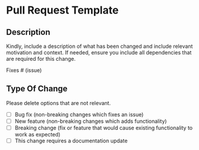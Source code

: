 # Pull Request Template
## Description
Kindly, include a description of what has been changed and include relevant motivation and context. If needed, ensure you include all dependencies that are required for this change.

Fixes # (issue)

## Type Of Change
Please delete options that are not relevant.

- [ ] Bug fix (non-breaking changes which fixes an issue)
- [ ] New feature (non-breaking changes which adds functionality)
- [ ] Breaking change (fix or feature that would cause existing functionality to work as expected)
- [ ] This change requires a documentation update
